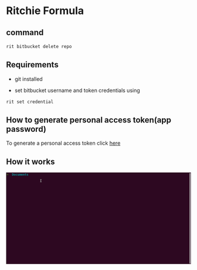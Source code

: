 # Ritchie Formula

## command

```bash
rit bitbucket delete repo
```

## Requirements

- git installed

- set bitbucket username and token credentials using

```bash
rit set credential
```

## How to generate personal access token(app password)

To generate a personal access token click [here](https://bitbucket.org/account/settings/app-passwords/)

## How it works

![gif](doc/bitbucket-delete-repo.gif)
